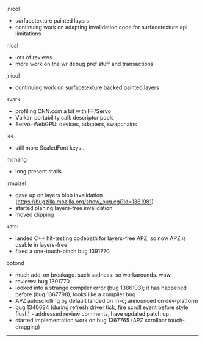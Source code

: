 jnicol
* surfacetexture painted layers
* continuing work on adapting invalidation code for surfacetexture api limitations



nical
* lots of reviews
* more work on the wr debug pref stuff and transactions 



jnicol
* continuing work on surfacetexture backed painted layers



kvark
* profiling CNN.com a bit with FF/Servo
* Vulkan portability call: descriptor pools
* Servo+WebGPU: devices, adapters, swapchains



lee
* still more ScaledFont keys...



mchang
* long present stalls



jrmuizel
* gave up on layers blob invalidation (https://bugzilla.mozilla.org/show_bug.cgi?id=1381981)
* started planing layers-free invalidation
* moved clipping



kats:
* landed C++ hit-testing codepath for layers-free APZ, so now APZ is usable in layers-free
* fixed a one-touch-pinch bug 1391770



botond
* much add-on breakage. such sadness. so workarounds. wow 
* reviews: bug 1391770 
* looked into a strange compiler error (bug 1386103); it has happened before (bug 1367798), looks like a compiler bug 
* APZ autoscrolling by default landed on m-c; announced on dev-platform 
* bug 1340684 (during refresh driver tick, fire scroll event before style flush) - addressed review comments, have updated patch up 
* started implementation work on bug 1367765 (APZ scrollbar touch-dragging)

________________


